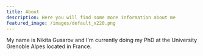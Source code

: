 ```yaml
---
title: About
description: Here you will find some more information about me
featured_image: /images/default_x220.png
---
```


My name is Nikita Gusarov and I'm currently doing my PhD at the University Grenoble Alpes located in France. 


<!--
{{< figure src="/images/Victor_Hugo-Hunchback.jpg" title="Illustration from Victor Hugo et son temps (1881)" >}}

_The Hunchback of Notre-Dame_ (French: _Notre-Dame de Paris_) is a French Romantic/Gothic novel by Victor Hugo, published in 1831. The original French title refers to Notre Dame Cathedral, on which the story is centered. English translator Frederic Shoberl named the novel The Hunchback of Notre Dame in 1833 because at the time, Gothic novels were more popular than Romance novels in England. The story is set in Paris, France in the Late Middle Ages, during the reign of Louis XI.
-->